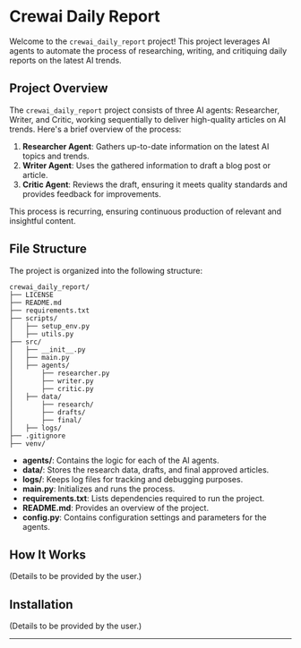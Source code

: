 # **Crewai Daily Report**

Welcome to the `crewai_daily_report` project! This project leverages AI agents to automate the process of researching, writing, and critiquing daily reports on the latest AI trends.

## **Project Overview**

The `crewai_daily_report` project consists of three AI agents: Researcher, Writer, and Critic, working sequentially to deliver high-quality articles on AI trends. Here's a brief overview of the process:

1. **Researcher Agent**: Gathers up-to-date information on the latest AI topics and trends.
2. **Writer Agent**: Uses the gathered information to draft a blog post or article.
3. **Critic Agent**: Reviews the draft, ensuring it meets quality standards and provides feedback for improvements.

This process is recurring, ensuring continuous production of relevant and insightful content.

## **File Structure**

The project is organized into the following structure:

```plaintext
crewai_daily_report/
├── LICENSE
├── README.md
├── requirements.txt
├── scripts/
│   ├── setup_env.py
│   ├── utils.py
├── src/
│   ├── __init__.py
│   ├── main.py
│   ├── agents/
│       ├── researcher.py
│       ├── writer.py
│       ├── critic.py
│   ├── data/
│       ├── research/
│       ├── drafts/
│       ├── final/
│   ├── logs/
├── .gitignore
├── venv/
```

- **agents/**: Contains the logic for each of the AI agents.
- **data/**: Stores the research data, drafts, and final approved articles.
- **logs/**: Keeps log files for tracking and debugging purposes.
- **main.py**: Initializes and runs the process.
- **requirements.txt**: Lists dependencies required to run the project.
- **README.md**: Provides an overview of the project.
- **config.py**: Contains configuration settings and parameters for the agents.

## **How It Works**

(Details to be provided by the user.)

## **Installation**

(Details to be provided by the user.)

---
